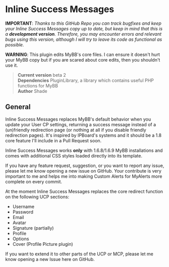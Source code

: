 Inline Success Messages
=======================

**IMPORTANT**: *Thanks to this GitHub Repo you can track bugfixes and keep your Inline Success Messages copy up to date, but keep in mind that this is a <strong>development version</strong>. Therefore, you may encounter errors and relevant bugs using this version, although I will try to leave its code as functional as possible.*

**WARNING**: This plugin edits MyBB's core files. I can ensure it doesn't hurt your MyBB copy but if you are scared about core edits, then you shouldn't use it.

> **Current version** beta 2  
> **Dependencies** PluginLibrary, a library which contains useful PHP functions for MyBB  
> **Author** Shade  

General
-------

Inline Success Messages replaces MyBB's default behavior when you update your User CP settings, returning a success message instead of a (un)friendly redirection page (or nothing at all if you disable friendly redirection pages). It's inspired by IPBoard's systems and it should be a 1.8 core feature I'll include in a Pull Request soon.

Inline Success Messages works **only** with 1.6.8/1.6.9 MyBB installations and comes with additional CSS styles loaded directly into its template.

If you have any feature request, suggestion, or you want to report any issue, please let me know opening a new issue on GitHub. Your contribute is very important to me and helps me into making Custom Alerts for MyAlerts more complete on every commit.

At the moment Inline Success Messages replaces the core redirect function on the following UCP sections:

* Username
* Password
* Email
* Avatar
* Signature (partially)
* Profile
* Options
* Cover (Profile Picture plugin)

If you want to extend it to other parts of the UCP or MCP, please let me know opening a new Issue here on GitHub.